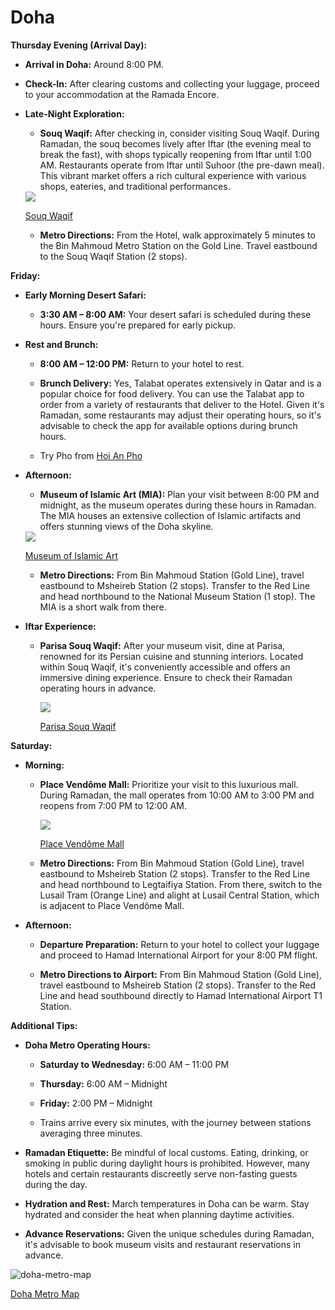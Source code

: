# Doha

**Thursday Evening (Arrival Day):**

- **Arrival in Doha:** Around 8:00 PM.

- **Check-In:** After clearing customs and collecting your luggage, proceed to your accommodation at the Ramada Encore.

- **Late-Night Exploration:**

  - **Souq Waqif:** After checking in, consider visiting Souq Waqif. During Ramadan, the souq becomes lively after Iftar (the evening meal to break the fast), with shops typically reopening from Iftar until 1:00 AM. Restaurants operate from Iftar until Suhoor (the pre-dawn meal). This vibrant market offers a rich cultural experience with various shops, eateries, and traditional performances.

  <img src="https://www.timeoutdoha.com/cloud/timeoutdoha/2021/08/17/7VUA4JvX-Souq-Waqif1-1200x900.jpg">

  [Souq Waqif]([https://www.timeoutdoha.com/attractions/attractions-news/421656-souq-waqif](https://www.timeoutdoha.com/cloud/timeoutdoha/2021/08/17/7VUA4JvX-Souq-Waqif1-1200x900.jpg))

  - **Metro Directions:** From the Hotel, walk approximately 5 minutes to the Bin Mahmoud Metro Station on the Gold Line. Travel eastbound to the Souq Waqif Station (2 stops).

**Friday:**

- **Early Morning Desert Safari:**

  - **3:30 AM – 8:00 AM:** Your desert safari is scheduled during these hours. Ensure you're prepared for early pickup.

- **Rest and Brunch:**

  - **8:00 AM – 12:00 PM:** Return to your hotel to rest.

  - **Brunch Delivery:** Yes, Talabat operates extensively in Qatar and is a popular choice for food delivery. You can use the Talabat app to order from a variety of restaurants that deliver to the Hotel. Given it's Ramadan, some restaurants may adjust their operating hours, so it's advisable to check the app for available options during brunch hours.
  - Try Pho from [Hoi An Pho](https://hoianpho.com/)

- **Afternoon:**

  - **Museum of Islamic Art (MIA):** Plan your visit between 8:00 PM and midnight, as the museum operates during these hours in Ramadan. The MIA houses an extensive collection of Islamic artifacts and offers stunning views of the Doha skyline.

  <img src="https://media.gettyimages.com/id/185088559/photo/museum-of-islamic-art.jpg?s=612x612&w=0&k=20&c=pYzrY0P0ozVErbcHU3MNvrIVuxwfOkyXWPJyps1H7N0=">

  [Museum of Islamic Art](https://www.gettyimages.in/photos/museum-of-islamic-art-doha)

  - **Metro Directions:** From Bin Mahmoud Station (Gold Line), travel eastbound to Msheireb Station (2 stops). Transfer to the Red Line and head northbound to the National Museum Station (1 stop). The MIA is a short walk from there.

- **Iftar Experience:**

  - **Parisa Souq Waqif:** After your museum visit, dine at Parisa, renowned for its Persian cuisine and stunning interiors. Located within Souq Waqif, it's conveniently accessible and offers an immersive dining experience. Ensure to check their Ramadan operating hours in advance.

    <img src="https://lh5.googleusercontent.com/p/AF1QipNF6G4sBVJcee58Qo0YA0Sz8AKcr7BpxKlToMxO=w243-h406-n-k-no-nu">
    
    [Parisa Souq Waqif](https://parisarestaurants.com/)

**Saturday:**

- **Morning:**

  - **Place Vendôme Mall:** Prioritize your visit to this luxurious mall. During Ramadan, the mall operates from 10:00 AM to 3:00 PM and reopens from 7:00 PM to 12:00 AM.


    <img src="https://www.lusail.com/wp-content/uploads/2021/03/PLACE-VENDOME.jpg">
    
    [Place Vendôme Mall](https://www.placevendomeqatar.com/en)

  - **Metro Directions:** From Bin Mahmoud Station (Gold Line), travel eastbound to Msheireb Station (2 stops). Transfer to the Red Line and head northbound to Legtaifiya Station. From there, switch to the Lusail Tram (Orange Line) and alight at Lusail Central Station, which is adjacent to Place Vendôme Mall.

- **Afternoon:**

  - **Departure Preparation:** Return to your hotel to collect your luggage and proceed to Hamad International Airport for your 8:00 PM flight.

  - **Metro Directions to Airport:** From Bin Mahmoud Station (Gold Line), travel eastbound to Msheireb Station (2 stops). Transfer to the Red Line and head southbound directly to Hamad International Airport T1 Station.

**Additional Tips:**

- **Doha Metro Operating Hours:**

  - **Saturday to Wednesday:** 6:00 AM – 11:00 PM

  - **Thursday:** 6:00 AM – Midnight

  - **Friday:** 2:00 PM – Midnight

  - Trains arrive every six minutes, with the journey between stations averaging three minutes.

- **Ramadan Etiquette:** Be mindful of local customs. Eating, drinking, or smoking in public during daylight hours is prohibited. However, many hotels and certain restaurants discreetly serve non-fasting guests during the day.

- **Hydration and Rest:** March temperatures in Doha can be warm. Stay hydrated and consider the heat when planning daytime activities.

- **Advance Reservations:** Given the unique schedules during Ramadan, it's advisable to book museum visits and restaurant reservations in advance.

![doha-metro-map](https://github.com/user-attachments/assets/63853d77-35e6-4475-ab19-0cc53a03e9c5)

[Doha Metro Map](https://www.qr.com.qa/metro-tram?code=AboutMetroAndTram)
